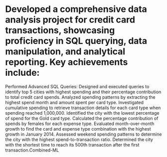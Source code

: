 # Developed a comprehensive data analysis project for credit card transactions, showcasing proficiency in SQL querying, data manipulation, and analytical reporting. Key achievements include:

Performed Advanced SQL Queries:
Designed and executed queries to identify top 5 cities with highest spending and their percentage contribution to total credit card spends.
Analyzed spending patterns by extracting the highest spend month and amount spent per card type.
Investigated cumulative spending to retrieve transaction details for each card type when spending reached 1,000,000.
Identified the city with the lowest percentage of spend for the Gold card type.
Calculated the percentage contribution of spends by females for each expense type.
Evaluated month-over-month growth to find the card and expense type combination with the highest growth in January 2014.
Assessed weekend spending patterns to determine the city with the highest spend-to-transaction ratio.
Determined the city with the shortest time to reach its 500th transaction after the first transaction.Combined-ML
